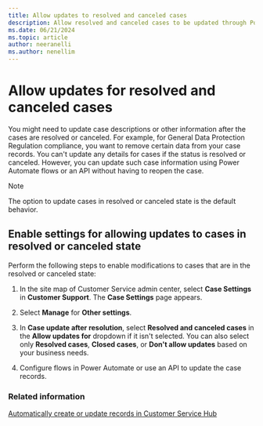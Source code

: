 ```yaml
---
title: Allow updates to resolved and canceled cases
description: Allow resolved and canceled cases to be updated through Power Automate flows, API.
ms.date: 06/21/2024
ms.topic: article
author: neeranelli
ms.author: nenellim
---
```


# Allow updates for resolved and canceled cases

You might need to update case descriptions or other information after the cases are resolved or canceled. For example, for General Data Protection Regulation compliance, you want to remove certain data from your case records. You can't update any details for cases if the status is resolved or canceled. However, you can update such case information using Power Automate flows or an API without having to reopen the case.

> [!NOTE]
> The option to update cases in resolved or canceled state is the default behavior.

## Enable settings for allowing updates to cases in resolved or canceled state

Perform the following steps to enable modifications to cases that are in the resolved or canceled state:

1. In the site map of Customer Service admin center, select **Case Settings** in **Customer Support**. The **Case Settings** page appears.

1. Select **Manage** for **Other settings**.

1. In **Case update after resolution**, select **Resolved and canceled cases** in the **Allow updates for** dropdown if it isn't selected. You can also select only **Resolved cases**, **Closed cases**, or **Don't allow updates** based on your business needs.

1. Configure flows in Power Automate or use an API to update the case records.

### Related information

[Automatically create or update records in Customer Service Hub](automatically-create-update-records.md)  
